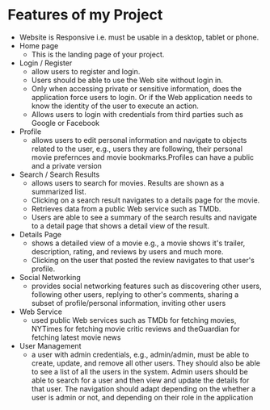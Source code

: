 # Features of my Project
  * Website is Responsive i.e. must be usable in a desktop, tablet or phone.
  * Home page
    * This is the landing page of your project.
  * Login / Register
    * allow users to register and login. 
    * Users should be able to use the Web site without login in. 
    * Only when accessing private or sensitive information, does the application force users to login. 
      Or if the Web application needs to know the identity of the user to execute an action. 
     * Allows users to login with credentials from third parties such as Google or Facebook
  * Profile
    * allows users to edit personal information and navigate to objects related to the user, 
      e.g., users they are following, their personal movie prefernces and movie bookmarks.Profiles can have a public and a private version
  * Search / Search Results
    * allows users to search for movies. Results are shown as a summarized list. 
    * Clicking on a search result navigates to a details page for the movie. 
    * Retrieves data from a public Web service such as TMDb. 
    * Users are able to see a summary of the search results and navigate to a detail page that shows a detail view of the result.
  * Details Page
    * shows a detailed view of a movie e.g., a movie shows it's trailer, description, rating, and reviews by users and much more. 
    * Clicking on the user that posted the review navigates to that user's profile.
  * Social Networking
    * provides social networking features such as discovering other users, following other users, replying to other's comments, sharing a subset of profile/personal information, inviting other users
  * Web Service
    * used public Web services such as TMDb for fetching movies, NYTimes for fetching movie critic reviews and theGuardian for fetching latest movie news
  * User Management 
    * a user with admin credentials, e.g., admin/admin, must be able to create, update, and remove all other users. They should also be able to see a list of all the users in the system. Admin users should be able to search for a user and then view and update the details for that user. The navigation should adapt depending on the whether a user is admin or not, and depending on their role in the application
